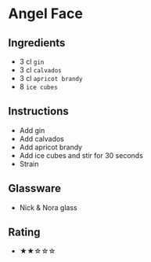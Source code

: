 # Angel Face

## Ingredients
- 3 cl `gin`
- 3 cl `calvados`
- 3 cl `apricot brandy`
- 8 `ice cubes`

## Instructions
- Add gin
- Add calvados
- Add apricot brandy
- Add ice cubes and stir for 30 seconds
- Strain

## Glassware
- Nick & Nora glass

## Rating
- ★★☆☆☆